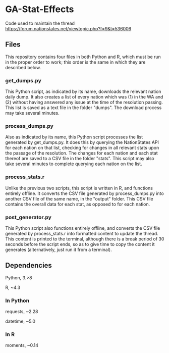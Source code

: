 # GA-Stat-Effects
Code used to maintain the thread https://forum.nationstates.net/viewtopic.php?f=9&t=536006

## Files
This repository contains four files in both Python and R, which must be run in the proper order to work; this order is the same in which they are described below.

### get_dumps.py
This Python script, as indicated by its name, downloads the relevant nation daily dump. It also creates a list of every nation which was (1) in the WA and (2) without having answered any issue at the time of the resolution passing. This list is saved as a text file in the folder "dumps". The download process may take several minutes.

### process_dumps.py
Also as indicated by its name, this Python script processes the list generated by get_dumps.py. It does this by querying the NationStates API for each nation on that list, checking for changes in all relevant stats upon the passage of the resolution. The changes for each nation and each stat thereof are saved to a CSV file in the folder "stats". This script may also take several minutes to complete querying each nation on the list.

### process_stats.r
Unlike the previous two scripts, this script is written in R, and functions entirely offline. It converts the CSV file generated by process_dumps.py into another CSV file of the same name, in the "output" folder. This CSV file contains the overall data for each stat, as opposed to for each nation.

### post_generator.py
This Python script also functions entirely offline, and converts the CSV file generated by process_stats.r into formatted content to update the thread. This content is printed to the terminal, although there is a break period of 30 seconds before the script ends, so as to give time to copy the content it generates (alternatively, just run it from a terminal).

## Dependencies
Python, 3.>8

R, ~4.3
### In Python
requests, ~2.28

datetime, ~5.0

### In R
moments, ~0.14
